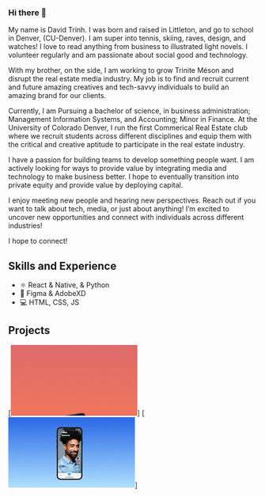 ### Hi there 👋

My name is David Trinh. I was born and raised in Littleton, and go to school in Denver, (CU-Denver). I am super into tennis, skiing, raves, design, and watches! I love to read anything from business to illustrated light novels. I volunteer regularly and am passionate about social good and technology. 

With my brother, on the side, I am working to grow Trinite Méson and disrupt the real estate media industry. My job is to find and recruit current and future amazing creatives and tech-savvy individuals to build an amazing brand for our clients. 

Currently, I am Pursuing a bachelor of science, in business administration; Management Information Systems, and Accounting; Minor in Finance. At the University of Colorado Denver, I run the first Commerical Real Estate club where we recruit students across different disciplines and equip them with the critical and creative aptitude to participate in the real estate industry. 

I have a passion for building teams to develop something people want. I am actively looking for ways to provide value by integrating media and technology to make business better. I hope to eventually transition into private equity and provide value by deploying capital.


I enjoy meeting new people and hearing new perspectives. Reach out if you want to talk about tech, media, or just about anything! I’m excited to uncover new opportunities and connect with individuals across different industries!

I hope to connect!

## Skills and Experience
* ⚛️ React & Native, & Python
* 📱 Figma & AdobeXD
* 💻 HTML, CSS, JS

## Projects
[<img src= "https://github.com/Davidtrinite/Davidtrinite/blob/dc607d90a10ecf35bed1a119fd4422cabf4935ee/Screen_Recording_2022-09-24_at_10_43_36_PM_AdobeExpress.gif " width="256" />] [<img src= "https://github.com/Davidtrinite/Davidtrinite/blob/bf23243ceb80def426c0f1f61837e22f024b6927/Sofit.gif" width="256"/>]
